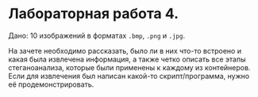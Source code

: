 # Лабораторная работа 4.

Дано: 10 изображений в форматах `.bmp`, `.png` и `.jpg`.

На зачете необходимо рассказать, было ли в них что-то встроено и какая была извлечена информация, а также четко описать все этапы стеганоанализа, которые были применены к каждому из контейнеров. Если для извлечения был написан какой-то скрипт/программа, нужно её продемонстрировать.

